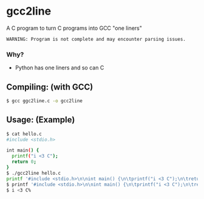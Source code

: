 # gcc2line
A C program to turn C programs into GCC "one liners"

```
WARNING: Program is not complete and may encounter parsing issues.
```

### Why?
- Python has one liners and so can C

## Compiling: (with GCC)
```bash
$ gcc ggc2line.c -o gcc2line
```

## Usage: (Example)
```bash
$ cat hello.c
#include <stdio.h>

int main() {
  printf("i <3 C");
  return 0;
}
$ ./gcc2line hello.c
printf '#include <stdio.h>\n\nint main() {\n\tprintf("i <3 C");\n\treturn 0;\n}\n\n' | gcc -x c -O -Wall -o hello - && ./hello ; rm hello
$ printf '#include <stdio.h>\n\nint main() {\n\tprintf("i <3 C");\n\treturn 0;\n}\n\n' | gcc -x c -O -Wall -o hello - && ./hello ; rm hello
$ i <3 C%  
```
